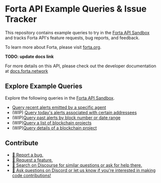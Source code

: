 # Forta API Example Queries & Issue Tracker
This repository contains example queries to try in the [Forta API Sandbox](https://studio.apollographql.com/sandbox?endpoint=https%3A%2F%2Fapi.forta.network%2Fgraphql) and tracks Forta API's feature requests, bug reports, and feedback.

To learn more about Forta, please visit [forta.org](https://forta.org/).

**TODO: update docs link**

For more details on this API, please check out the developer documentation at [docs.forta.network](TODO)

## Explore Example Queries
Explore the following queries in the [Forta API Sandbox](https://studio.apollographql.com/sandbox?endpoint=https%3A%2F%2Fapi.forta.network%2Fgraphql).

* [Query recent alerts emitted by a specific agent](example_queries/recent_alerts.md)
* (WIP) [Query today's alerts associated with certain addressees](example_queries/todays_alerts.md)
* (WIP)[Query past alerts by block number or date range](example_queries/past_alerts.md)
* (WIP)[Query a list of blockchain projects](example_queries/blockchain_projects_list.md)
* (WIP)[Query details of a blockchain project](example_queries/blockchain_project.md)

## Contribute

* [🐛 Report a bug.](https://github.com/forta-protocol/forta-api/issues/new?assignees=&labels=bug&template=bug-report.md&title=%5BBUG%5D+)
* [🚀 Request a feature.](https://github.com/forta-protocol/forta-api/issues/new?assignees=&labels=enhancement&template=feature-request.md&title=%5BFEATURE%5D)
* [🤔 Search on Discourse for similar questions or ask for help there.](https://gov.forta.network/c/start-here/faqs/11) 
* [💬 Ask questions on Discord or let us know if you're interested in making code contributions!](https://discord.gg/38eg5EP3F9)


